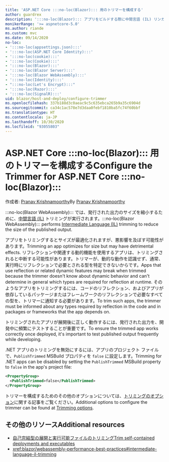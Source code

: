 ```yaml
---
title: 'ASP.NET Core :::no-loc(Blazor)::: 用のトリマーを構成する'
author: guardrex
description: ':::no-loc(Blazor)::: アプリをビルドする際に中間言語 (IL) リンカー (トリマー) を制御する方法について説明します。'
monikerRange: '>= aspnetcore-5.0'
ms.author: riande
ms.custom: mvc
ms.date: 09/14/2020
no-loc:
- ':::no-loc(appsettings.json):::'
- ':::no-loc(ASP.NET Core Identity):::'
- ':::no-loc(cookie):::'
- ':::no-loc(Cookie):::'
- ':::no-loc(Blazor):::'
- ':::no-loc(Blazor Server):::'
- ':::no-loc(Blazor WebAssembly):::'
- ':::no-loc(Identity):::'
- ":::no-loc(Let's Encrypt):::"
- ':::no-loc(Razor):::'
- ':::no-loc(SignalR):::'
uid: blazor/host-and-deploy/configure-trimmer
ms.openlocfilehash: 337b188d3c0aeac9c5c635ebca265b9a35c6904d
ms.sourcegitcommit: ca34c1ac578e7d3daa0febf1810ba5fc74f60bbf
ms.translationtype: HT
ms.contentlocale: ja-JP
ms.lasthandoff: 10/30/2020
ms.locfileid: "93055803"
---
```

# <a name="configure-the-trimmer-for-aspnet-core-no-locblazor"></a><span data-ttu-id="b661b-103">ASP.NET Core :::no-loc(Blazor)::: 用のトリマーを構成する</span><span class="sxs-lookup"><span data-stu-id="b661b-103">Configure the Trimmer for ASP.NET Core :::no-loc(Blazor):::</span></span>

<span data-ttu-id="b661b-104">作成者: [Pranav Krishnamoorthy](https://github.com/pranavkm)</span><span class="sxs-lookup"><span data-stu-id="b661b-104">By [Pranav Krishnamoorthy](https://github.com/pranavkm)</span></span>

<span data-ttu-id="b661b-105">:::no-loc(Blazor WebAssembly)::: では、発行された出力のサイズを縮小するために、[中間言語 (IL)](/dotnet/standard/managed-code#intermediate-language--execution) トリミングが実行されます。</span><span class="sxs-lookup"><span data-stu-id="b661b-105">:::no-loc(Blazor WebAssembly)::: performs [Intermediate Language (IL)](/dotnet/standard/managed-code#intermediate-language--execution) trimming to reduce the size of the published output.</span></span>

<span data-ttu-id="b661b-106">アプリをトリミングするとサイズが最適化されますが、悪影響を及ぼす可能性があります。</span><span class="sxs-lookup"><span data-stu-id="b661b-106">Trimming an app optimizes for size but may have detrimental effects.</span></span> <span data-ttu-id="b661b-107">リフレクションや関連する動的機能を使用するアプリは、トリミングされると中断する可能性があります。トリマーが、動的な動作を認識せず、通常、実行時にリフレクションで必要とされる型を特定できないからです。</span><span class="sxs-lookup"><span data-stu-id="b661b-107">Apps that use reflection or related dynamic features may break when trimmed because the trimmer doesn't know about dynamic behavior and can't determine in general which types are required for reflection at runtime.</span></span> <span data-ttu-id="b661b-108">そのようなアプリをトリミングするには、コードのリフレクション、およびアプリが依存しているパッケージまたはフレームワークのリフレクションで必要なすべての型を、トリマーに通知する必要があります。</span><span class="sxs-lookup"><span data-stu-id="b661b-108">To trim such apps, the trimmer must be informed about any types required by reflection in the code and in packages or frameworks that the app depends on.</span></span>

<span data-ttu-id="b661b-109">トリミングされたアプリが展開後に正しく動作するには、発行された出力を、開発中に頻繁にテストすることが重要です。</span><span class="sxs-lookup"><span data-stu-id="b661b-109">To ensure the trimmed app works correctly once deployed, it's important to test published output frequently while developing.</span></span>

<span data-ttu-id="b661b-110">.NET アプリのトリミングを無効にするには、アプリのプロジェクト ファイルで、`PublishTrimmed` MSBuild プロパティを `false` に設定します。</span><span class="sxs-lookup"><span data-stu-id="b661b-110">Trimming for .NET apps can be disabled by setting the `PublishTrimmed` MSBuild property to `false` in the app's project file:</span></span>

```xml
<PropertyGroup>
  <PublishTrimmed>false</PublishTrimmed>
</PropertyGroup>
```
<span data-ttu-id="b661b-111">トリマーを構成するためのその他のオプションについては、[トリミングのオプション](/dotnet/core/deploying/trimming-options)に関する記事をご覧ください。</span><span class="sxs-lookup"><span data-stu-id="b661b-111">Additional options to configure the trimmer can be found at [Trimming options](/dotnet/core/deploying/trimming-options).</span></span>

## <a name="additional-resources"></a><span data-ttu-id="b661b-112">その他のリソース</span><span class="sxs-lookup"><span data-stu-id="b661b-112">Additional resources</span></span>

* [<span data-ttu-id="b661b-113">自己完結型の展開と実行可能ファイルのトリミング</span><span class="sxs-lookup"><span data-stu-id="b661b-113">Trim self-contained deployments and executables</span></span>](/dotnet/core/deploying/trim-self-contained)
* <xref:blazor/webassembly-performance-best-practices#intermediate-language-il-trimming>
